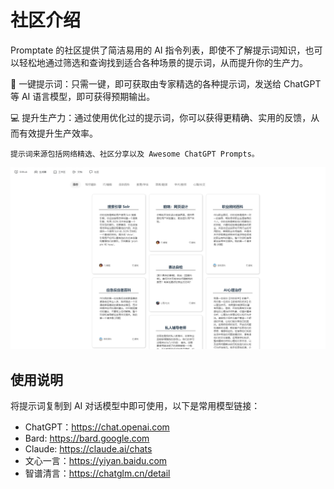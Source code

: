 # 社区介绍

Promptate 的社区提供了简洁易用的 AI 指令列表，即使不了解提示词知识，也可以轻松地通过筛选和查询找到适合各种场景的提示词，从而提升你的生产力。

🚀 一键提示词：只需一键，即可获取由专家精选的各种提示词，发送给 ChatGPT 等 AI 语言模型，即可获得预期输出。

💻 提升生产力：通过使用优化过的提示词，你可以获得更精确、实用的反馈，从而有效提升生产效率。

`提示词来源包括网络精选、社区分享以及 Awesome ChatGPT Prompts。`

![Alt text](image.png)

## 使用说明

将提示词复制到 AI 对话模型中即可使用，以下是常用模型链接：

- ChatGPT：https://chat.openai.com
- Bard: https://bard.google.com
- Claude: https://claude.ai/chats
- 文心一言：https://yiyan.baidu.com
- 智谱清言：https://chatglm.cn/detail
